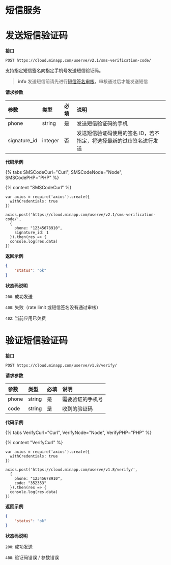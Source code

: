 # 短信服务

# 发送短信验证码

**接口**

`POST https://cloud.minapp.com/userve/v2.1/sms-verification-code/`

支持指定短信签名向指定手机号发送短信验证码。

> **info**
> 发送短信前请先进行[短信签名审核](https://cloud.minapp.com/dashboard/#/app/sms/setting)，审核通过后才能发送短信

**请求参数**

|       参数     |       类型    | 必填 | 说明 |
| :------------  | :----------- | :---| :--- |
| phone           | string   |  是 | 发送短信验证码的手机 |
| signature_id    | integer  |  否 | 发送短信验证码使用的签名 ID，若不指定，将选择最新的过审签名进行发送 |

**代码示例**

{% tabs SMSCodeCurl="Curl", SMSCodeNode="Node", SMSCodePHP="PHP" %}

{% content "SMSCodeCurl" %}

```
var axios = require('axios').create({
  withCredentials: true
})

axios.post('https://cloud.minapp.com/userve/v2.1/sms-verification-code/',
  {
    phone: "12345678910",
    signature_id: 1
  }).then(res => {
  console.log(res.data)
})
```

**返回示例**

```json
{
    "status": "ok"
}
```

**状态码说明**

`200`: 成功发送

`400`: 失败（rate limit 或短信签名没有通过审核）

`402`: 当前应用已欠费


# 验证短信验证码

**接口**

`POST https://cloud.minapp.com/userve/v1.8/verify/`

**请求参数**

|       参数       |       类型    | 必填 | 说明 |
| :------------   | :----------- | :---| :--- |
| phone           | string   |  是 | 需要验证的手机号 |
| code             | string   |  是 | 收到的验证码 |

**代码示例**

{% tabs VerifyCurl="Curl", VerifyNode="Node", VerifyPHP="PHP" %}

{% content "VerifyCurl" %}

```
var axios = require('axios').create({
  withCredentials: true
})

axios.post('https://cloud.minapp.com/userve/v1.8/verify/',
  {
    phone: "12345678910",
    code: "352353"
  }).then(res => {
  console.log(res.data)
})
```

**返回示例**
```json
{
    "status": "ok"
}
```

**状态码说明**

`200`: 成功发送

`400`: 验证码错误 / 参数错误

